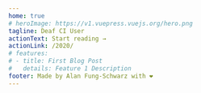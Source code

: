 ```yaml
---
home: true
# heroImage: https://v1.vuepress.vuejs.org/hero.png
tagline: Deaf CI User
actionText: Start reading →
actionLink: /2020/
# features:
# - title: First Blog Post
#   details: Feature 1 Description
footer: Made by Alan Fung-Schwarz with ❤️
---
```

